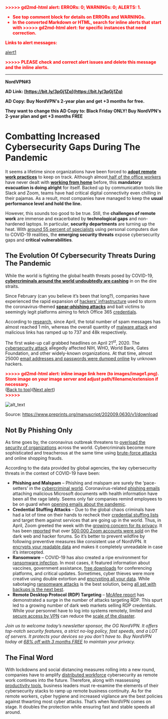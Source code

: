 <!-- Copy and paste the converted output. -->

<!-----
NEW: Check the "Suppress top comment" option to remove this info from the output.

Conversion time: 0.918 seconds.


Using this Markdown file:

1. Paste this output into your source file.
2. See the notes and action items below regarding this conversion run.
3. Check the rendered output (headings, lists, code blocks, tables) for proper
   formatting and use a linkchecker before you publish this page.

Conversion notes:

* Docs to Markdown version 1.0β29
* Fri Nov 27 2020 06:46:16 GMT-0800 (PST)
* Source doc: NordVPN Newsletter #3: Combatting Increased Cybersecurity Gaps During Covid-19
* This document has images: check for >>>>>  gd2md-html alert:  inline image link in generated source and store images to your server. NOTE: Images in exported zip file from Google Docs may not appear in  the same order as they do in your doc. Please check the images!

----->


<p style="color: red; font-weight: bold">>>>>>  gd2md-html alert:  ERRORs: 0; WARNINGs: 0; ALERTS: 1.</p>
<ul style="color: red; font-weight: bold"><li>See top comment block for details on ERRORs and WARNINGs. <li>In the converted Markdown or HTML, search for inline alerts that start with >>>>>  gd2md-html alert:  for specific instances that need correction.</ul>

<p style="color: red; font-weight: bold">Links to alert messages:</p><a href="#gdcalert1">alert1</a>

<p style="color: red; font-weight: bold">>>>>> PLEASE check and correct alert issues and delete this message and the inline alerts.<hr></p>


**NordVPN#3**

**AD Link: [https://bit.ly/3pGj1Zq](https://bit.ly/3pGj1Zq)**

**AD Copy: Buy NordVPN's 2-year plan and get +3 months for free.**

**They want to change this AD Copy to: Black Friday ONLY! Buy NordVPN's 2-year plan and get +3 months FREE**


# Combatting Increased Cybersecurity Gaps During The Pandemic

It seems a lifetime since organizations have been forced to **[adopt remote work practices](https://hackernoon.com/tagged/remote-working)** to keep on track. Although almost[ half of the office workers](https://engage.morphisec.com/wfh-employee-cybersecurity-threat-index) have never dealt with **[working from home](https://hackernoon.com/search?query=remote)** before, this **mandatory evacuation is doing alright** for itself. Backed up by communication tools like Slack and Zoom, teams have had critical digital connectivity even chilling in their pajamas. As a result, most companies have managed to keep the **usual performance level and hold the line.**  

However, this sounds too good to be true. Still, the **challenges of remote work** are immense and exacerbated by **technological gaps** and non-hardened laptops. In particular, **security departments** are turning up the heat. With [around 55 percent of specialists](https://www.techrepublic.com/article/security-faux-pas-56-of-employees-use-personal-computers-to-wfh/#:~:text=During%20this%20unexpected%20remote%20work,protocols%20are%20on%20their%20devices.) using personal computers due to COVID-19 realities, the **emerging security threats** expose cybersecurity gaps and **critical vulnerabilities**.  




## The Evolution Of Cybersecurity Threats During The Pandemic

While the world is fighting the global health threats posed by COVID-19, **[cybercriminals around the world undoubtedly are cashing](https://hackernoon.com/how-can-we-expose-cyber-criminals-through-identity-attribution-3c2p3y9e)** in on the dire straits.

 Since February (can you believe it’s been that long?), companies have experienced the rapid expansion of [hackers’ infrastructure](https://hackernoon.com/black-hat-hacking-forums-get-hacked-possibly-a-lulzsec-attack-2z3a36vr) used to storm the coronavirus-themed **[spear-phishing attacks](https://hackernoon.com/phishing-top-threat-to-our-online-security-88t3uhg)** and bait victims to seemingly legit platforms aiming to fetch Office 365 [credentials](https://hackernoon.com/7-ways-to-protect-your-company-from-insecure-credentials-nyk3yg3).

According to [research](https://www.preprints.org/manuscript/202009.0630/v1/download), since April, the total number of spam messages has almost reached 1 mln, whereas the overall quantity of [malware attack](https://hackernoon.com/dissecting-defensor-an-android-malware-that-affects-your-banking-apps-v5by30ad) and malicious links has ramped up to 737 and 48k respectively.

The first wake-up call grabbed headlines on April 21<sup>st</sup>, 2020. The [cybersecurity attack](https://www.washingtonpost.com/technology/2020/04/21/nearly-25000-email-addresses-passwords-allegedly-nih-who-gates-foundation-are-dumped-online/) allegedly affected NIH, WHO, World Bank, Gates Foundation, and other widely-known organizations. At that time, almost 25000 [email addresses and passwords were dumped online](https://hackernoon.com/a-beginners-guide-to-technical-email-marketing-understanding-spf-dkim-and-dmarc-ygcu32te) by unknown hackers.  



<p id="gdcalert1" ><span style="color: red; font-weight: bold">>>>>>  gd2md-html alert: inline image link here (to images/image1.png). Store image on your image server and adjust path/filename/extension if necessary. </span><br>(<a href="#">Back to top</a>)(<a href="#gdcalert2">Next alert</a>)<br><span style="color: red; font-weight: bold">>>>>> </span></p>


![alt_text](images/image1.png "image_tooltip")


Source: https://www.preprints.org/manuscript/202009.0630/v1/download


## Not By Phishing Only

As time goes by, the coronavirus outbreak threatens to [overload the security of organizations](https://hackernoon.com/the-essential-guide-to-email-security-threats-costs-and-strategies-3y5j3ujn) across the world. Cybercriminals become more sophisticated and treacherous at the same time using [brute-force attacks](https://hackernoon.com/how-hackers-can-brute-force-passwords-and-find-a-correct-key-0yev3yfg) and online shopping frauds.

According to the data provided by global agencies, the key cybersecurity threats in the context of COVID-19 have been:



*   **Phishing and Malspam** – Phishing and malspam are surely the ‘pace-setters’ in the [cybercriminal world](https://hackernoon.com/azure-brute-farce-17e27dc05f85). Coronavirus-related [phishing emails](https://hackernoon.com/why-we-should-all-care-about-privacy-onlineinterview-tutanotas-hanna-bozakov-07193uga) attaching malicious Microsoft documents with health information have been all the rage lately. Seems only fair companies remind employees to be on guard when [opening emails about the pandemic](https://hackernoon.com/a-few-thoughts-on-email-881d3uuk).
*   **Credential Stuffing Attacks** –   Due to the global chaos criminals have had a lot of time on their hands to recheck their [credential stuffing lists](https://hackernoon.com/how-colleges-can-use-verifiable-credentials-to-forge-21st-century-leadership-fin3zae) and target them against services that are going up in the world. Thus, in April, Zoom greeted the week with the [growing concern for its privacy](https://hackernoon.com/verifiable-credentials-what-they-are-why-they-matter-kl133t3d). It has been [reported](https://www.bleepingcomputer.com/news/security/over-500-000-zoom-accounts-sold-on-hacker-forums-the-dark-web/) that over [500,000 Zoom accounts were sold](https://hackernoon.com/zoom-50-major-5-security-updates-you-need-to-know-ior3unm) on the dark web and hacker forums.  So it’s better to prevent wildfire by following preventive measures like consistent use of NordVPN. It [encrypts your readable data](https://hackernoon.com/how-to-revolutionize-data-security-through-homomorphic-encryption-mj1y3ud3) and makes it completely unreadable in case it’s intercepted.
*   **Ransomware** – COVID-19 has also created a ripe environment for [ransomware infection](https://hackernoon.com/how-to-handle-every-ransomware-challenge-with-ease-using-these-tips-d1143wqo). In most cases, it featured information about vaccines, government assistance, [free downloads](https://hackernoon.com/be-resilient-not-vulnerable-to-ransomware-emails-9h8432ap) for conferencing platforms, and critical updates. Sometimes, cyber thieves were more creative using double extortion and [encrypting all your data](https://hackernoon.com/adding-encryption-to-a-fast-database-without-compromise-5u3b3yth). While sabotaging [ransomware attacks](https://hackernoon.com/attacked-by-ransomware-heres-why-you-shouldnt-pay-up-ma9k3x3y) is the best solution, being [all set with backups is the next best](https://hackernoon.com/backup-the-panacea-for-computer-viruses-and-ransomware-468d0380cac).
*   **Remote Desktop Protocol (RDP) Targeting** – [McAfee report](https://www.youtube.com/watch?v=AjbuLa2wt7k) has demonstrated a surge in the number of attacks targeting RDP. This spurt led to a growing number of dark web markets selling RDP credentials. While your personnel have to log into systems remotely, limited and [secure access by VPN](https://hackernoon.com/wireguard-vpn-protocol-and-nordlynx-p21t3tw3) can reduce the [scale of the disaster](https://hackernoon.com/security-for-pms-a-step-by-step-guide-8b1b3tgk).

_Join us to welcome today’s newsletter sponsor, the OG NordVPN. It offers top-notch security features, a strict no-log policy, fast speeds, and a LOT of servers. It protects your devices so you don't have to. Buy NordVPN today at [68% off with 3 months FREE](https://bit.ly/3pGj1Zq) to maintain your privacy._


## The Final Word

With lockdowns and social distancing measures rolling into a new round, companies have to amplify [distributed workforce](https://hackernoon.com/distributed-workforce-in-the-time-of-the-coronavirus-smartwork-has-always-been-the-way-ahead-88me322z) cybersecurity as remote work continues into the future. Therefore, along with reassessing [productivity tools](https://hackernoon.com/search?query=productivity+tools), business leaders must re-examine the elements of their cybersecurity stacks to ramp up remote business continuity. As for the remote workers, cyber hygiene and increased vigilance are the best policies against thwarting most cyber attacks. That’s when NordVPN comes on stage. It doubles the protection while ensuring fast and stable speeds all around.
